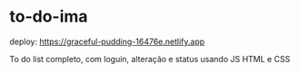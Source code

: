 # to-do-ima

deploy: https://graceful-pudding-16476e.netlify.app

To do list completo, com loguin, alteração e status usando JS HTML e CSS
